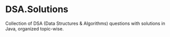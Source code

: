 # DSA.Solutions
Collection of DSA (Data Structures &amp; Algorithms) questions with solutions in Java, organized topic-wise.
